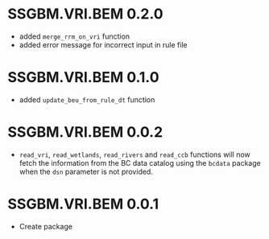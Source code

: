# SSGBM.VRI.BEM 0.2.0

* added `merge_rrm_on_vri` function
* added error message for incorrect input in rule file

# SSGBM.VRI.BEM 0.1.0

* added `update_beu_from_rule_dt` function

# SSGBM.VRI.BEM 0.0.2

* `read_vri`, `read_wetlands`, `read_rivers` and `read_ccb` functions will now fetch the information from the BC data catalog using the `bcdata` package when the `dsn` parameter is not provided. 

# SSGBM.VRI.BEM 0.0.1

* Create package
